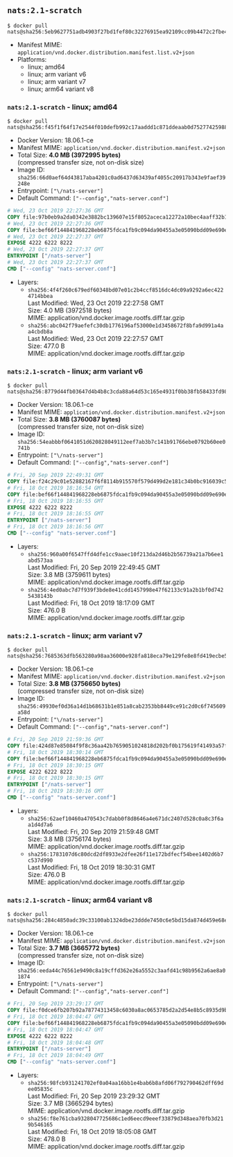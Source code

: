 ## `nats:2.1-scratch`

```console
$ docker pull nats@sha256:5eb9627751adb4903f27bd1fef80c32276915ea92109cc09b4472c2fbe4352ae
```

-	Manifest MIME: `application/vnd.docker.distribution.manifest.list.v2+json`
-	Platforms:
	-	linux; amd64
	-	linux; arm variant v6
	-	linux; arm variant v7
	-	linux; arm64 variant v8

### `nats:2.1-scratch` - linux; amd64

```console
$ docker pull nats@sha256:f45f1f64f17e2544f010defb992c17aaddd1c871ddeaab0d752774259883afca
```

-	Docker Version: 18.06.1-ce
-	Manifest MIME: `application/vnd.docker.distribution.manifest.v2+json`
-	Total Size: **4.0 MB (3972995 bytes)**  
	(compressed transfer size, not on-disk size)
-	Image ID: `sha256:66d0aef64d43817aba4201c0ad6437d63439af4055c20917b343e9faef39248e`
-	Entrypoint: `["\/nats-server"]`
-	Default Command: `["--config","nats-server.conf"]`

```dockerfile
# Wed, 23 Oct 2019 22:27:36 GMT
COPY file:97b0eb9a2da0342e3882bc139607e15f8052aceca12272a10bec4aaff32b13e6 in /nats-server 
# Wed, 23 Oct 2019 22:27:36 GMT
COPY file:bef66f144841968228eb6875fdca1fb9c094da90455a3e05090bdd09e690e7ea in /nats-server.conf 
# Wed, 23 Oct 2019 22:27:37 GMT
EXPOSE 4222 6222 8222
# Wed, 23 Oct 2019 22:27:37 GMT
ENTRYPOINT ["/nats-server"]
# Wed, 23 Oct 2019 22:27:37 GMT
CMD ["--config" "nats-server.conf"]
```

-	Layers:
	-	`sha256:4f4f260c679edf60348bd07e01c2b4ccf8516dc4dc09a9292a6ec4224714bbea`  
		Last Modified: Wed, 23 Oct 2019 22:27:58 GMT  
		Size: 4.0 MB (3972518 bytes)  
		MIME: application/vnd.docker.image.rootfs.diff.tar.gzip
	-	`sha256:abc042f79aefefc30db1776196af53000e1d3458672f8bfa9d991a4aa4cbdb8a`  
		Last Modified: Wed, 23 Oct 2019 22:27:57 GMT  
		Size: 477.0 B  
		MIME: application/vnd.docker.image.rootfs.diff.tar.gzip

### `nats:2.1-scratch` - linux; arm variant v6

```console
$ docker pull nats@sha256:8779d44fb03647d4b4b8c3cda88a64d53c165e4931f0bb38fb58433fd9826d66
```

-	Docker Version: 18.06.1-ce
-	Manifest MIME: `application/vnd.docker.distribution.manifest.v2+json`
-	Total Size: **3.8 MB (3760087 bytes)**  
	(compressed transfer size, not on-disk size)
-	Image ID: `sha256:54eabbbf0641051d620828049112eef7ab3b7c141b91766ebe0792b60ee0741b`
-	Entrypoint: `["\/nats-server"]`
-	Default Command: `["--config","nats-server.conf"]`

```dockerfile
# Fri, 20 Sep 2019 22:49:31 GMT
COPY file:f24c29c01e52882167f6f8114b915570f579d499d2e181c34b0bc916039c5c6f in /nats-server 
# Fri, 18 Oct 2019 18:16:54 GMT
COPY file:bef66f144841968228eb6875fdca1fb9c094da90455a3e05090bdd09e690e7ea in /nats-server.conf 
# Fri, 18 Oct 2019 18:16:55 GMT
EXPOSE 4222 6222 8222
# Fri, 18 Oct 2019 18:16:55 GMT
ENTRYPOINT ["/nats-server"]
# Fri, 18 Oct 2019 18:16:56 GMT
CMD ["--config" "nats-server.conf"]
```

-	Layers:
	-	`sha256:960a00f6547ffd4dfe1cc9aaec10f213da2d46b2b56739a21a7b6ee1abd573aa`  
		Last Modified: Fri, 20 Sep 2019 22:49:45 GMT  
		Size: 3.8 MB (3759611 bytes)  
		MIME: application/vnd.docker.image.rootfs.diff.tar.gzip
	-	`sha256:4ed0abc7d7f939f3bde8e41cdd1457998e47f62133c91a2b1bf0d7425438143b`  
		Last Modified: Fri, 18 Oct 2019 18:17:09 GMT  
		Size: 476.0 B  
		MIME: application/vnd.docker.image.rootfs.diff.tar.gzip

### `nats:2.1-scratch` - linux; arm variant v7

```console
$ docker pull nats@sha256:7685363dfb563280a98aa36000e928fa818eca79e129fe8e8fd419ecbe557cbb
```

-	Docker Version: 18.06.1-ce
-	Manifest MIME: `application/vnd.docker.distribution.manifest.v2+json`
-	Total Size: **3.8 MB (3756650 bytes)**  
	(compressed transfer size, not on-disk size)
-	Image ID: `sha256:49930ef0d36a14d1b68631b1e851a8cab2353bb8449ce91c2d0c6f745609a58d`
-	Entrypoint: `["\/nats-server"]`
-	Default Command: `["--config","nats-server.conf"]`

```dockerfile
# Fri, 20 Sep 2019 21:59:36 GMT
COPY file:424d87e85084f9f8c36aa42b7659051024818d202bf0b175619f41493a57f6e9 in /nats-server 
# Fri, 18 Oct 2019 18:30:14 GMT
COPY file:bef66f144841968228eb6875fdca1fb9c094da90455a3e05090bdd09e690e7ea in /nats-server.conf 
# Fri, 18 Oct 2019 18:30:15 GMT
EXPOSE 4222 6222 8222
# Fri, 18 Oct 2019 18:30:15 GMT
ENTRYPOINT ["/nats-server"]
# Fri, 18 Oct 2019 18:30:16 GMT
CMD ["--config" "nats-server.conf"]
```

-	Layers:
	-	`sha256:62aef10460a470543c7dabb0f8d8646a4e671dc2407d528c0a8c3f6aa1d4d7a6`  
		Last Modified: Fri, 20 Sep 2019 21:59:48 GMT  
		Size: 3.8 MB (3756174 bytes)  
		MIME: application/vnd.docker.image.rootfs.diff.tar.gzip
	-	`sha256:1783107d6c80dcd2df8933e2dfee26f11e172bdfecf54bee1402d6b7c537d990`  
		Last Modified: Fri, 18 Oct 2019 18:30:31 GMT  
		Size: 476.0 B  
		MIME: application/vnd.docker.image.rootfs.diff.tar.gzip

### `nats:2.1-scratch` - linux; arm64 variant v8

```console
$ docker pull nats@sha256:284c4850adc39c33100ab1324dbe23ddde7450c6e5bd15da874d459e68e0ea3e
```

-	Docker Version: 18.06.1-ce
-	Manifest MIME: `application/vnd.docker.distribution.manifest.v2+json`
-	Total Size: **3.7 MB (3665772 bytes)**  
	(compressed transfer size, not on-disk size)
-	Image ID: `sha256:eeda44c76561e9490c8a19cffd362e26a5552c3aafd41c98b9562a6ae8a01874`
-	Entrypoint: `["\/nats-server"]`
-	Default Command: `["--config","nats-server.conf"]`

```dockerfile
# Fri, 20 Sep 2019 23:29:17 GMT
COPY file:f0dce6fb207b92a78774313458c6030a8ac0653785d2a2d54e8b5c8935d9b6b8 in /nats-server 
# Fri, 18 Oct 2019 18:04:47 GMT
COPY file:bef66f144841968228eb6875fdca1fb9c094da90455a3e05090bdd09e690e7ea in /nats-server.conf 
# Fri, 18 Oct 2019 18:04:47 GMT
EXPOSE 4222 6222 8222
# Fri, 18 Oct 2019 18:04:48 GMT
ENTRYPOINT ["/nats-server"]
# Fri, 18 Oct 2019 18:04:49 GMT
CMD ["--config" "nats-server.conf"]
```

-	Layers:
	-	`sha256:98fcb931241702ef0a04aa16bb1e4bab6b8afd06f792790462dff69dee05835c`  
		Last Modified: Fri, 20 Sep 2019 23:29:32 GMT  
		Size: 3.7 MB (3665294 bytes)  
		MIME: application/vnd.docker.image.rootfs.diff.tar.gzip
	-	`sha256:f8e761cba9328047725686c1ed6eecd9eeef33879d348aea70fb3d219b546165`  
		Last Modified: Fri, 18 Oct 2019 18:05:08 GMT  
		Size: 478.0 B  
		MIME: application/vnd.docker.image.rootfs.diff.tar.gzip
